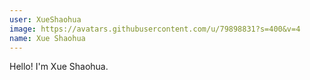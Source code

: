 ```yaml
---
user: XueShaohua
image: https://avatars.githubusercontent.com/u/79898831?s=400&v=4
name: Xue Shaohua
---
```

Hello! I'm Xue Shaohua.
